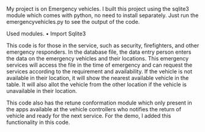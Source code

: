 My project is on Emergency vehicles. I built this project using the sqlite3 module which comes with python, no need to install separately. Just run the emergencyvehicles.py to see the output of the code. 

Used modules.
•	Import Sqlite3

This code is for those in the service, such as security, firefighters, and other emergency responders. In the database file, the data entry person enters the data on the emergency vehicles and their locations. This emergency services will access the file in the time of emergency and can request the services according to the requirement and availability. If the vehicle is not available in their location, it will show the nearest available vehicle in the table. It will also allot the vehicle from the other location if the vehicle is unavailable in their location.

This code also has the retune conformation module which only present in the apps available at the vehicle controllers who notifies the return of vehicle and ready for the next service. For the demo, I added this functionality in this code.
